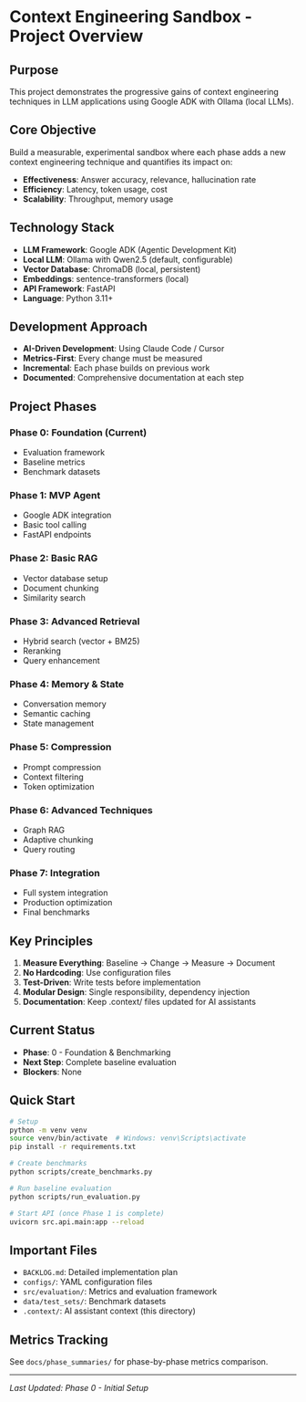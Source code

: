 # Context Engineering Sandbox - Project Overview

## Purpose
This project demonstrates the progressive gains of context engineering techniques in LLM applications using Google ADK with Ollama (local LLMs).

## Core Objective
Build a measurable, experimental sandbox where each phase adds a new context engineering technique and quantifies its impact on:
- **Effectiveness**: Answer accuracy, relevance, hallucination rate
- **Efficiency**: Latency, token usage, cost
- **Scalability**: Throughput, memory usage

## Technology Stack
- **LLM Framework**: Google ADK (Agentic Development Kit)
- **Local LLM**: Ollama with Qwen2.5 (default, configurable)
- **Vector Database**: ChromaDB (local, persistent)
- **Embeddings**: sentence-transformers (local)
- **API Framework**: FastAPI
- **Language**: Python 3.11+

## Development Approach
- **AI-Driven Development**: Using Claude Code / Cursor
- **Metrics-First**: Every change must be measured
- **Incremental**: Each phase builds on previous work
- **Documented**: Comprehensive documentation at each step

## Project Phases

### Phase 0: Foundation (Current)
- Evaluation framework
- Baseline metrics
- Benchmark datasets

### Phase 1: MVP Agent
- Google ADK integration
- Basic tool calling
- FastAPI endpoints

### Phase 2: Basic RAG
- Vector database setup
- Document chunking
- Similarity search

### Phase 3: Advanced Retrieval
- Hybrid search (vector + BM25)
- Reranking
- Query enhancement

### Phase 4: Memory & State
- Conversation memory
- Semantic caching
- State management

### Phase 5: Compression
- Prompt compression
- Context filtering
- Token optimization

### Phase 6: Advanced Techniques
- Graph RAG
- Adaptive chunking
- Query routing

### Phase 7: Integration
- Full system integration
- Production optimization
- Final benchmarks

## Key Principles
1. **Measure Everything**: Baseline → Change → Measure → Document
2. **No Hardcoding**: Use configuration files
3. **Test-Driven**: Write tests before implementation
4. **Modular Design**: Single responsibility, dependency injection
5. **Documentation**: Keep .context/ files updated for AI assistants

## Current Status
- **Phase**: 0 - Foundation & Benchmarking
- **Next Step**: Complete baseline evaluation
- **Blockers**: None

## Quick Start
```bash
# Setup
python -m venv venv
source venv/bin/activate  # Windows: venv\Scripts\activate
pip install -r requirements.txt

# Create benchmarks
python scripts/create_benchmarks.py

# Run baseline evaluation
python scripts/run_evaluation.py

# Start API (once Phase 1 is complete)
uvicorn src.api.main:app --reload
```

## Important Files
- `BACKLOG.md`: Detailed implementation plan
- `configs/`: YAML configuration files
- `src/evaluation/`: Metrics and evaluation framework
- `data/test_sets/`: Benchmark datasets
- `.context/`: AI assistant context (this directory)

## Metrics Tracking
See `docs/phase_summaries/` for phase-by-phase metrics comparison.

---
*Last Updated: Phase 0 - Initial Setup*

